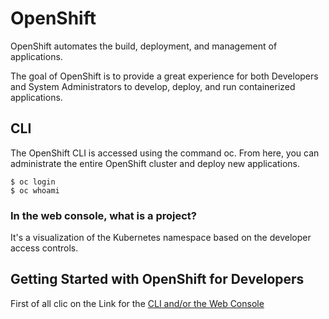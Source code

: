 # OpenShift

OpenShift automates the build, deployment, and management of applications.

The goal of OpenShift is to provide a great experience for both Developers and System Administrators to develop, deploy, and run containerized applications.

## CLI

The OpenShift CLI is accessed using the command oc. From here, you can administrate the entire OpenShift cluster and deploy new applications.

```
$ oc login
$ oc whoami
```

### In the web console, what is a project?

It's a visualization of the Kubernetes namespace based on the developer access controls.

## Getting Started with OpenShift for Developers

First of all clic on the Link for the [CLI and/or the Web Console](https://learn.openshift.com/introduction/getting-started)

